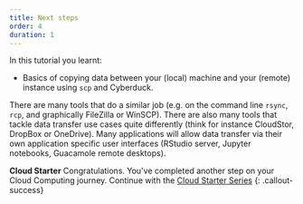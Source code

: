 ```yaml
---
title: Next steps
order: 4
duration: 1
---
```


In this tutorial you learnt:
- Basics of copying data between your (local) machine and your (remote) instance using `scp` and Cyberduck.

There are many tools that do a similar job (e.g. on the command line `rsync`, `rcp`, and graphically FileZilla or WinSCP). There are also many tools that tackle data transfer use cases quite differently (think for instance CloudStor, DropBox or OneDrive). Many applications will allow data transfer via their own application specific user interfaces (RStudio server, Jupyter notebooks, Guacamole remote desktops).

**Cloud Starter**
Congratulations. You've completed another step on your Cloud Computing journey. Continue with the [Cloud Starter Series](/cloud-starter/02-tutorials)
{: .callout-success}